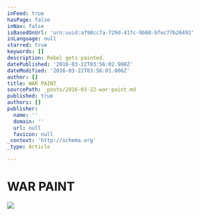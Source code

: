 ```yaml
---
inFeed: true
hasPage: false
inNav: false
isBasedOnUrl: 'urn:uuid:af98cc7a-729d-41fc-9b68-bfec77b26492'
inLanguage: null
starred: true
keywords: []
description: Rebel gets painted.
datePublished: '2016-03-22T03:56:02.908Z'
dateModified: '2016-03-22T03:56:01.006Z'
author: []
title: WAR PAINT
sourcePath: _posts/2016-03-22-war-paint.md
published: true
authors: []
publisher:
  name: ''
  domain: ''
  url: null
  favicon: null
_context: 'http://schema.org'
_type: Article

---
```

# WAR PAINT
![](https://the-grid-user-content.s3-us-west-2.amazonaws.com/ebd2569e-aee5-4ee1-a249-70a99831aff9.png)